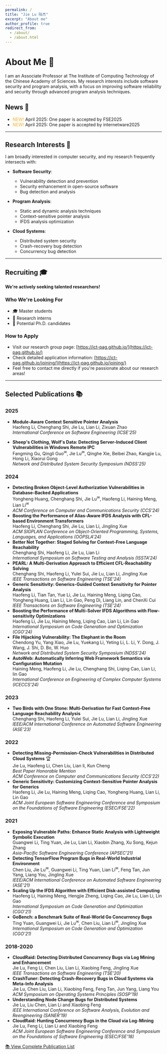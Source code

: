 ```yaml
---
permalink: /
title: "Jie Lu 陆杰"
excerpt: "About me"
author_profile: true
redirect_from: 
  - /about/
  - /about.html
---
```


# About Me 👋

I am an Associate Professor at The Institute of Computing Technology of the Chinese Academy of Sciences. My research interests include software security and program analysis, with a focus on improving software reliability and security through advanced program analysis techniques.



## News 📰

* <span style="color:#F7B32B">NEW!</span> April 2025: One paper is accepted by FSE2025
* <span style="color:#F7B32B">NEW!</span> April 2025: One paper is accepted by internetware2025


---

## Research Interests 🔬

I am broadly interested in computer security, and my research frequently intersects with:

- **Software Security**: 
  - Vulnerability detection and prevention
  - Security enhancement in open-source software
  - Bug detection and analysis

- **Program Analysis**: 
  - Static and dynamic analysis techniques
  - Context-sensitive pointer analysis
  - IFDS analysis optimization

- **Cloud Systems**: 
  - Distributed system security
  - Crash-recovery bug detection
  - Concurrency bug detection

---

## Recruiting 🎓

**We're actively seeking talented researchers!**

### Who We're Looking For
- 🎓 Master students
- 💼 Research interns
- 🔬 Potential Ph.D. candidates


### How to Apply
- Visit our research group page: [https://ict-pag.github.io/](https://ict-pag.github.io/)
- Check detailed application information: [https://ict-pag.github.io/joining/](https://ict-pag.github.io/joining/)
- Feel free to contact me directly if you're passionate about our research areas!

---

## Selected Publications 📚

### 2025
- **Module-Aware Context Sensitive Pointer Analysis**  
  Haofeng Li, Chenghang Shi, Jie Lu, Lian Li, Zixuan Zhao  
  *International Conference on Software Engineering (ICSE'25)*

- **Sheep's Clothing, Wolf's Data: Detecting Server-Induced Client Vulnerabilities in Windows Remote IPC**  
  Fangming Gu, Qingli Guo<sup>✉</sup>, Jie Lu<sup>✉</sup>, Qinghe Xie, Beibei Zhao, Kangjie Lu, Hong Li, Xiaorui Gong  
  *Network and Distributed System Security Symposium (NDSS'25)*

### 2024
- **Detecting Broken Object-Level Authorization Vulnerabilities in Database-Backed Applications**  
  Yongheng Huang, Chenghang Shi, Jie Lu<sup>✉</sup>, Haofeng Li, Haining Meng, Lian Li<sup>✉</sup>  
  *ACM Conference on Computer and Communications Security (CCS'24)*
- **Boosting the Performance of Alias-Aware IFDS Analysis with CFL-based Environment Transformers**  
  Haofeng Li, Chenghang Shi, Jie Lu, Lian Li, Jingling Xue  
  *ACM SIGPLAN Conference on Object-Oriented Programming, Systems, Languages, and Applications (OOPSLA'24)*
- **Better Not Together: Staged Solving for Context-Free Language Reachability**  
  Chenghang Shi, Haofeng Li, Jie Lu, Lian Li  
  *International Symposium on Software Testing and Analysis (ISSTA'24)*
- **PEARL: A Multi-Derivation Approach to Efficient CFL-Reachability Solving**  
  Chenghang Shi, Haofeng Li, Yulei Sui, Jie Lu, Lian Li, Jingling Xue  
  *IEEE Transactions on Software Engineering (TSE'24)*
- **Generic Sensitivity: Generics-Guided Context Sensitivity for Pointer Analysis**  
  Haofeng Li, Tian Tan, Yue Li, Jie Lu, Haining Meng, Liqing Cao, Yongheng Huang, Lian Li, Lin Gao, Peng Di, Liang Lin, and ChenXi Cui  
  *IEEE Transactions on Software Engineering (TSE'24)*
- **Boosting the Performance of Multi-Solver IFDS Algorithms with Flow-sensitivity Optimizations**  
  Haofeng Li, Jie Lu, Haining Meng, Liqing Cao, Lian Li, Lin Gao  
  *International Symposium on Code Generation and Optimization (CGO'24)*
- **File Hijacking Vulnerability: The Elephant in the Room**  
  Chendong Yu, Yang Xiao, Jie Lu, Yuekang Li, Yeting Li, L. Li, Y. Dong, J. Wang, J. Shi, D. Bo, W. Huo  
  *Network and Distributed System Security Symposium (NDSS'24)*
- **AutoWeb: Automatically Inferring Web Framework Semantics via Configuration Mutation**  
  Haining Meng, Haofeng Li, Jie Lu, Chenghang Shi, Liqing Cao, Lian Li, lin Gao  
  *International Conference on Engineering of Complex Computer Systems (ICECCS'24)*

### 2023
- **Two Birds with One Stone: Multi-Derivation for Fast Context-Free Language Reachability Analysis**  
  Chenghang Shi, Haofeng Li, Yulei Sui, Jie Lu, Lian Li, Jingling Xue  
  *IEEE/ACM International Conference on Automated Software Engineering (ASE'23)*

### 2022
- **Detecting Missing-Permission-Check Vulnerabilities in Distributed Cloud Systems** 🏆  
  Jie Lu, Haofeng Li, Chen Liu, Lian li, Kun Cheng  
  *Best Paper Honorable Mention*  
  *ACM Conference on Computer and Communications Security (CCS'22)*
- **Generic Sensitivity: Customizing Context-Sensitive Pointer Analysis for Generics**  
  Haofeng Li, Jie Lu, Haining Meng, Liqing Cao, Yongheng Huang, Lian Li, Lin Gao  
  *ACM Joint European Software Engineering Conference and Symposium on the Foundations of Software Engineering (ESEC/FSE'22)*

### 2021
- **Exposing Vulnerable Paths: Enhance Static Analysis with Lightweight Symbolic Execution**  
  Guangwei Li, Ting Yuan, Jie Lu, Lian Li, Xiaobin Zhang, Xu Song, Kejun Zhang  
  *Asia-Pacific Software Engineering Conference (APSEC'21)*
- **Detecting TensorFlow Program Bugs in Real-World Industrial Environment**  
  Chen Liu, Jie Lu<sup>✉</sup>, Guangwei Li, Ting Yuan, Lian Li<sup>✉</sup>, Feng Tan, Jun Yang, Liang You, Jingling Xue  
  *IEEE/ACM International Conference on Automated Software Engineering (ASE'21)*
- **Scaling Up the IFDS Algorithm with Efficient Disk-assisted Computing**  
  Haofeng Li, Haining Meng, Hengjie Zheng, Liqing Cao, Jie Lu, Lian Li, Lin Gao  
  *International Symposium on Code Generation and Optimization (CGO'21)*
- **GoBench: a Benchmark Suite of Real-World Go Concurrency Bugs**  
  Ting Yuan, Guangwei Li, Jie Lu<sup>✉</sup>, Chen Liu, Lian Li<sup>✉</sup>, Jingling Xue  
  *International Symposium on Code Generation and Optimization (CGO'21)*

### 2018-2020
- **CloudRaid: Detecting Distributed Concurrency Bugs via Log Mining and Enhancement**  
  Jie Lu, Feng Li, Chen Liu, Lian Li, Xiaobing Feng, Jingling Xue  
  *IEEE Transactions on Software Engineering (TSE'20)*
- **CrashTuner: Detecting Crash-Recovery Bugs in Cloud Systems via Meta-Info Analysis**  
  Jie Lu, Chen Liu, Lian Li, Xiaobing Feng, Feng Tan, Jun Yang, Liang You  
  *ACM Symposium on Operating Systems Principles (SOSP'19)*
- **Understanding Node Change Bugs for Distributed Systems**  
  Jie Lu, Liu Chen, Lian Li and Xiaobing Feng  
  *IEEE International Conference on Software Analysis, Evolution and Reengineering (SANER'19)*
- **CloudRaid: Hunting Concurrency Bugs in the Cloud via Log-Mining**  
  Jie Lu, Feng Li, Lian Li and Xiaobing Feng   
  *ACM Joint European Software Engineering Conference and Symposium on the Foundations of Software Engineering (ESEC/FSE'18)*

[📚 View Complete Publication List](https://lujie.ac.cn/publications/)
